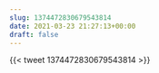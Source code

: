 ```yaml
---
slug: 1374472830679543814
date: 2021-03-23 21:27:13+00:00
draft: false
---
```


{{< tweet 1374472830679543814 >}}
